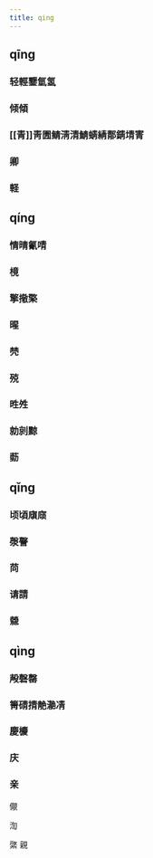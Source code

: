 ```yaml
---
title: qing
---
```


## qīng
### 轻輕鑋氫氢
### 倾傾
### [[青]]靑圊鲭淸清鯖蜻綪郬錆埥寈
### 卿
### 軽
## qíng
### 情晴氰啨
### 樈
### 擎擏檠
### 暒
### 棾
### 殑
### 甠夝
### 勍剠黥
### 葝
## qǐng
### 顷頃廎庼
### 漀謦
### 苘
### 请請
### 檾
## qìng
### 殸磬罄
### 箐碃掅靘濪凊
### 慶櫦
### 庆
### 亲
儬

渹


綮
親
